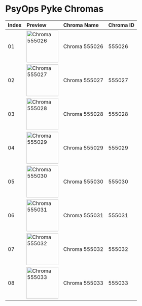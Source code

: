 # PsyOps Pyke Chromas

| Index | Preview | Chroma Name | Chroma ID |
|:---|:---|:---|:---|
| 01 | <img src='https://raw.communitydragon.org/latest/plugins/rcp-be-lol-game-data/global/default/v1/champion-chroma-images/555/555026.png' alt='Chroma 555026' width='100'> | Chroma 555026 | 555026 |
| 02 | <img src='https://raw.communitydragon.org/latest/plugins/rcp-be-lol-game-data/global/default/v1/champion-chroma-images/555/555027.png' alt='Chroma 555027' width='100'> | Chroma 555027 | 555027 |
| 03 | <img src='https://raw.communitydragon.org/latest/plugins/rcp-be-lol-game-data/global/default/v1/champion-chroma-images/555/555028.png' alt='Chroma 555028' width='100'> | Chroma 555028 | 555028 |
| 04 | <img src='https://raw.communitydragon.org/latest/plugins/rcp-be-lol-game-data/global/default/v1/champion-chroma-images/555/555029.png' alt='Chroma 555029' width='100'> | Chroma 555029 | 555029 |
| 05 | <img src='https://raw.communitydragon.org/latest/plugins/rcp-be-lol-game-data/global/default/v1/champion-chroma-images/555/555030.png' alt='Chroma 555030' width='100'> | Chroma 555030 | 555030 |
| 06 | <img src='https://raw.communitydragon.org/latest/plugins/rcp-be-lol-game-data/global/default/v1/champion-chroma-images/555/555031.png' alt='Chroma 555031' width='100'> | Chroma 555031 | 555031 |
| 07 | <img src='https://raw.communitydragon.org/latest/plugins/rcp-be-lol-game-data/global/default/v1/champion-chroma-images/555/555032.png' alt='Chroma 555032' width='100'> | Chroma 555032 | 555032 |
| 08 | <img src='https://raw.communitydragon.org/latest/plugins/rcp-be-lol-game-data/global/default/v1/champion-chroma-images/555/555033.png' alt='Chroma 555033' width='100'> | Chroma 555033 | 555033 |
